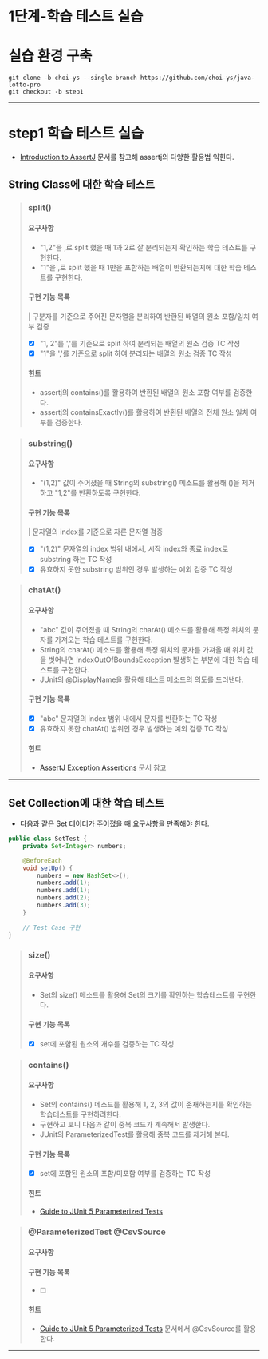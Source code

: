 1단계-학습 테스트 실습
===

# 실습 환경 구축
```
git clone -b choi-ys --single-branch https://github.com/choi-ys/java-lotto-pro
git checkout -b step1
```
---

# step1 학습 테스트 실습
- [Introduction to AssertJ](https://www.baeldung.com/introduction-to-assertj) 문서를 참고해 assertj의 다양한 활용법 익힌다.

## String Class에 대한 학습 테스트

> ### split()
> #### 요구사항
> - "1,2"을 ,로 split 했을 때 1과 2로 잘 분리되는지 확인하는 학습 테스트를 구현한다.
> - "1"을 ,로 split 했을 때 1만을 포함하는 배열이 반환되는지에 대한 학습 테스트를 구현한다.
> #### 구현 기능 목록
> | 구분자를 기준으로 주어진 문자열을 분리하여 반환된 배열의 원소 포함/일치 여부 검증
>  - [x] "1, 2"를 ','를 기준으로 split 하여 분리되는 배열의 원소 검증 TC 작성
>  - [x] "1"을 ','를 기준으로 split 하여 분리되는 배열의 원소 검증 TC 작성
> #### 힌트
> - assertj의 contains()를 활용하여 반환된 배열의 원소 포함 여부를 검증한다.
> - assertj의 containsExactly()를 활용하여 반횐된 배열의 전체 원소 일치 여부를 검증한다.

> ### substring()
> #### 요구사항
> - "(1,2)" 값이 주어졌을 때 String의 substring() 메소드를 활용해 ()을 제거하고 "1,2"를 반환하도록 구현한다.
> #### 구현 기능 목록
> | 문자열의 index를 기준으로 자른 문자열 검증
> - [x] "(1,2)" 문자열의 index 범위 내에서, 시작 index와 종료 index로 substring 하는 TC 작성
> - [x] 유효하지 못한 substring 범위인 경우 발생하는 예외 검증 TC 작성

> ### chatAt()
> #### 요구사항
> - "abc" 값이 주어졌을 때 String의 charAt() 메소드를 활용해 특정 위치의 문자를 가져오는 학습 테스트를 구현한다.
> - String의 charAt() 메소드를 활용해 특정 위치의 문자를 가져올 때 위치 값을 벗어나면 IndexOutOfBoundsException 발생하는 부분에 대한 학습 테스트를 구현한다.
> - JUnit의 @DisplayName을 활용해 테스트 메소드의 의도를 드러낸다.
> #### 구현 기능 목록
> - [x] "abc" 문자열의 index 범위 내에서 문자를 반환하는 TC 작성
> - [x] 유효하지 못한 chatAt() 범위인 경우 발생하는 예외 검증 TC 작성
> #### 힌트
> - [AssertJ Exception Assertions](https://joel-costigliola.github.io/assertj/assertj-core-features-highlight.html#exception-assertion) 문서 참고
---

## Set Collection에 대한 학습 테스트
- 다음과 같은 Set 데이터가 주어졌을 때 요구사항을 만족해야 한다.
```java
public class SetTest {
    private Set<Integer> numbers;

    @BeforeEach
    void setUp() {
        numbers = new HashSet<>();
        numbers.add(1);
        numbers.add(1);
        numbers.add(2);
        numbers.add(3);
    }
    
    // Test Case 구현
}
```
> ### size()
> #### 요구사항
> - Set의 size() 메소드를 활용해 Set의 크기를 확인하는 학습테스트를 구현한다.
> #### 구현 기능 목록
> - [x] set에 포함된 원소의 개수를 검증하는 TC 작성

> ### contains()
> #### 요구사항
> - Set의 contains() 메소드를 활용해 1, 2, 3의 값이 존재하는지를 확인하는 학습테스트를 구현하려한다.
> - 구현하고 보니 다음과 같이 중복 코드가 계속해서 발생한다.
> - JUnit의 ParameterizedTest를 활용해 중복 코드를 제거해 본다.
> #### 구현 기능 목록
> - [x] set에 포함된 원소의 포함/미포함 여부를 검증하는 TC 작성
> #### 힌트
> - [Guide to JUnit 5 Parameterized Tests](https://www.baeldung.com/parameterized-tests-junit-5)

> ### @ParameterizedTest @CsvSource
> #### 요구사항
> #### 구현 기능 목록
> - [ ]
> #### 힌트
> - [Guide to JUnit 5 Parameterized Tests](https://www.baeldung.com/parameterized-tests-junit-5) 문서에서 @CsvSource를 활용한다.
---
